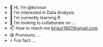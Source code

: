 - 👋 Hi, I’m @kirivsor
- 👀 I’m interested in Data Analysis 
- 🌱 I’m currently learning R
- 💞️ I’m looking to collaborate on ...
- 📫 How to reach me kirisor1807@gmail.com
- 😄 Pronouns: ...
- ⚡ Fun fact: ...

<!---
kirivsor/kirivsor is a ✨ special ✨ repository because its `README.md` (this file) appears on your GitHub profile.
You can click the Preview link to take a look at your changes.
--->
